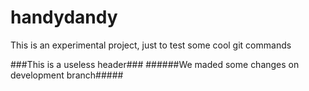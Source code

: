 # handydandy
This is an experimental project, just to test some cool git commands

###This is a useless header###
######We maded some changes on development branch#####
